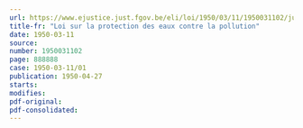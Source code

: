 ```yaml
---
url: https://www.ejustice.just.fgov.be/eli/loi/1950/03/11/1950031102/justel
title-fr: "Loi sur la protection des eaux contre la pollution"
date: 1950-03-11
source:
number: 1950031102
page: 888888
case: 1950-03-11/01
publication: 1950-04-27
starts:
modifies:
pdf-original:
pdf-consolidated:
---
```


